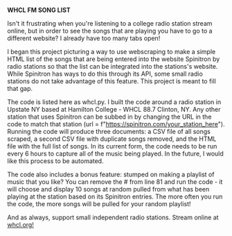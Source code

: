 <b>WHCL FM SONG LIST</b>

Isn't it frustrating when you're listening to a college radio station stream online, but in order to see the songs that are playing you have to go to a different website? I already have too many tabs open!

I began this project picturing a way to use webscraping to make a simple HTML list of the songs that are being entered into the website Spinitron by radio stations so that the list can be integrated into the stations's website. While Spinitron has ways to do this through its API, some small radio stations do not take advantage of this feature. This project is meant to fill that gap.

The code is listed here as whcl.py. I built the code around a radio station in Upstate NY based at Hamilton College - WHCL 88.7 Clinton, NY. Any other station that uses Spinitron can be subbed in by changing the URL in the code to match that station (url = f"https://spinitron.com/your_station_here"). Running the code will produce three documents: a CSV file of all songs scraped, a second CSV file with duplicate songs removed, and the HTML file with the full list of songs. In its current form, the code needs to be run every 6 hours to capture all of the music being played. In the future, I would like this process to be automated.

The code also includes a bonus feature: stumped on making a playlist of music that you like? You can remove the # from line 81 and run the code - it will choose and display 10 songs at random pulled from what has been playing at the station based on its Spinitron entries. The more often you run the code, the more songs will be pulled for your random playlist!

And as always, support small independent radio stations. Stream online at <a href="https://www.whcl.org">whcl.org!</a>
